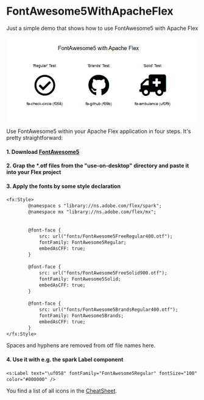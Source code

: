 # FontAwesome5WithApacheFlex
Just a simple demo that shows how to use FontAwesome5 with Apache Flex

![alt text](https://github.com/olafkrueger/FontAwesome5WithApacheFlex/blob/master/OutputDemoApplication.PNG "Demo")



Use FontAwesome5 within your Apache Flex application in four steps. It's pretty straightforward:

#### 1. Download [FontAwesome5](https://use.fontawesome.com/releases/v5.0.6/fontawesome-free-5.0.6.zip)

#### 2. Grap the *.otf files from the "use-on-desktop" directory and paste it into your Flex project

#### 3. Apply the fonts by some style declaration

```
<fx:Style>
		@namespace s "library://ns.adobe.com/flex/spark";
		@namespace mx "library://ns.adobe.com/flex/mx";
		
		
		@font-face { 
			src: url("fonts/FontAwesome5FreeRegular400.otf"); 
			fontFamily: FontAwesome5Regular;
			embedAsCFF: true;
		}
		
		@font-face { 
			src: url("fonts/FontAwesome5FreeSolid900.otf"); 
			fontFamily: FontAwesome5Solid;
			embedAsCFF: true;
		}
		
		@font-face { 
			src: url("fonts/FontAwesome5BrandsRegular400.otf"); 
			fontFamily: FontAwesome5Brands;
			embedAsCFF: true;
		}	
</fx:Style>
```
Spaces and hyphens are removed from otf file names here.


#### 4. Use it with e.g. the spark Label component
```
<s:Label text="\uf058" fontFamily="FontAwesome5Regular" fontSize="100" color="#000000" />
```
You find a list of all icons in the [CheatSheet](https://fontawesome.com/cheatsheet).
